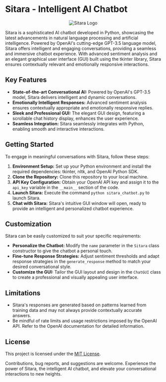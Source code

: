 # Sitara - Intelligent AI Chatbot

<p align="center">
  <img src="https://i.ibb.co/dBHv0S9/images-1.jpg" alt="Sitara Logo">
</p>

Sitara is a sophisticated AI chatbot developed in Python, showcasing the latest advancements in natural language processing and artificial intelligence. Powered by OpenAI's cutting-edge GPT-3.5 language model, Sitara offers intelligent and engaging conversations, providing a seamless and immersive chatbot experience. With advanced sentiment analysis and an elegant graphical user interface (GUI) built using the tkinter library, Sitara ensures contextually relevant and emotionally responsive interactions.

## Key Features

- **State-of-the-art Conversational AI:** Powered by OpenAI's GPT-3.5 model, Sitara delivers intelligent and dynamic conversations.
- **Emotionally Intelligent Responses:** Advanced sentiment analysis ensures contextually appropriate and emotionally responsive replies.
- **Sleek and Professional GUI:** The elegant GUI design, featuring a scrollable chat history display, enhances the user experience.
- **Seamless Integration:** Sitara seamlessly integrates with Python, enabling smooth and interactive interactions.

## Getting Started

To engage in meaningful conversations with Sitara, follow these steps:

1. **Environment Setup:** Set up your Python environment and install the required dependencies: tkinter, nltk, and OpenAI Python SDK.
2. **Clone the Repository:** Clone this repository to your local machine.
3. **API Key Configuration:** Obtain your OpenAI API key and assign it to the `api_key` variable in the `__main__` section of the code.
4. **Launch Sitara:** Execute the command `python sitara_chatbot.py` to launch Sitara.
5. **Chat with Sitara:** Sitara's intuitive GUI window will open, ready to provide an intelligent and personalized chatbot experience.

## Customization

Sitara can be easily customized to suit your specific requirements:

- **Personalize the Chatbot:** Modify the `name` parameter in the `Sitara` class constructor to give the chatbot a personal touch.
- **Fine-tune Response Strategies:** Adjust sentiment thresholds and adapt response strategies in the `generate_response` method to match your desired conversational style.
- **Customize the GUI:** Tailor the GUI layout and design in the `ChatGUI` class to create a professional and visually appealing user interface.

## Limitations

- Sitara's responses are generated based on patterns learned from training data and may not always provide contextually accurate answers.
- Be mindful of rate limits and usage restrictions imposed by the OpenAI API. Refer to the OpenAI documentation for detailed information.

## License

This project is licensed under the [MIT License](LICENSE).

Contributions, bug reports, and suggestions are welcome. Experience the power of Sitara, the intelligent AI chatbot, and elevate your conversational interactions to new heights.

